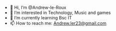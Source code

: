 - 👋 Hi, I’m @Andrew-le-Roux
- 👀 I’m interested in Technology, Music and games
- 🌱 I’m currently learning Bsc IT
- 📫 How to reach me: Andrew.ler23@gmail.com
  

<!---
Andrew-le-Roux/Andrew-le-Roux is a ✨ special ✨ repository because its `README.md` (this file) appears on your GitHub profile.
You can click the Preview link to take a look at your changes.
--->
